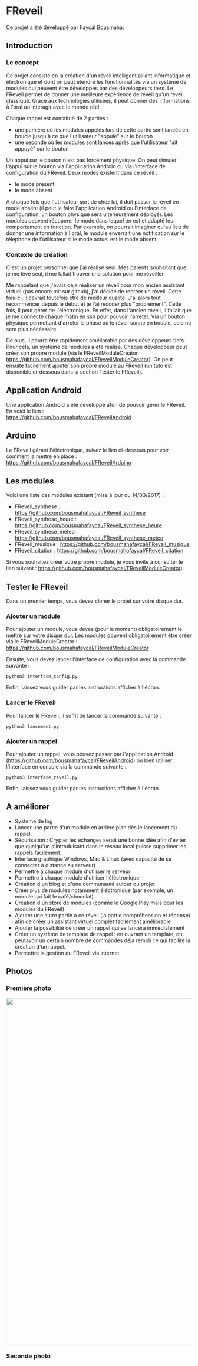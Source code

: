 # FReveil
Ce projet a été développé par Fayçal Bousmaha.


## Introduction
### Le concept
Ce projet consiste en la création d'un réveil intelligent alliant informatique et électronique et dont on peut étendre les fonctionnalités via un système de modules 
qui peuvent être développés par des développeurs tiers. 
Le FReveil permet de donner une meilleure expérience de réveil qu'un réveil classique. 
Grace aux technologies utilisées, il peut donner des informations à l'oral ou intéragir avec le monde réel.


Chaque rappel est constitué de 2 parties :
- une pemière où les modules appelés lors de cette partie sont lancés en boucle jusqu'à ce que l'utilisateur "appuie" sur le bouton
- une seconde où les modules sont lancés après que l'utilisateur "ait appuyé" sur le bouton


Un appui sur le bouton n'est pas forcément physique. On peut simuler l'appui sur le bouton via l'application Android ou via l'interface
de configuration du FReveil. Deux modes existent dans ce réveil : 
- le mode présent
- le mode absent


A chaque fois que l'utilisateur sort de chez lui, il doit passer le réveil en mode absent (il peut le faire l'application Android ou 
l'interface de configuration, un bouton physique sera ultérieurement déployé). Les modules peuvent récuperer le mode dans lequel on est 
et adapté leur comportement en fonction. Par exemple, on pourrait imaginer qu'au lieu de donner une information à l'oral, le module
enverrait une notification sur le téléphone de l'utilisateur si le mode actuel est le mode absent.

### Contexte de création
C'est un projet personnel que j'ai réalisé seul. 
Mes parents souhaitant que je me lève seul, il me fallait trouver une solution pour me réveiller.


Me rappelant que j'avais déja réaliser un réveil pour mon ancien assistant virtuel (pas encore mit sur github), j'ai décidé de recréer un réveil. Cette fois-ci, il devrait toutefois être de meilleur qualité. 
J'ai alors tout recommencer depuis le début et je l'ai recoder plus "proprement". 
Cette fois, il peut gérer de l'éléctronique. 
En effet, dans l'ancien réveil, il fallait que je me connecte chaque matin en ssh pour pouvoir l'arreter. 
Via un bouton physique permettant d'arreter la phase ou le réveil sonne en boucle, cela ne sera plus nécéssaire. 


De plus, il pourra être rapidement améliorable par des développeurs tiers. 
Pour cela, un système de modules a été réalisé. 
Chaque développeur peut créer son propre module (via le FReveilModuleCreator : <https://github.com/bousmahafaycal/FReveilModuleCreator>). 
On peut ensuite facilement ajouter son propre module au FReveil (un tuto est disponible ci-dessous dans la section Tester le FReveil).


## Application Android
Une application Android a été développé afun de pouvoir gérer le FReveil. En voici le lien :  
<https://github.com/bousmahafaycal/FReveilAndroid>

## Arduino
Le FReveil gérant l'éléctronique, suivez le lien ci-dessous pour voir comment la mettre en place :  
<https://github.com/bousmahafaycal/FReveilArduino>

## Les modules
Voici une liste des modules existant (mise à jour du 14/03/2017) :
- FReveil_synthese : <https://github.com/bousmahafaycal/FReveil_synthese>
- FReveil_synthese_heure : <https://github.com/bousmahafaycal/FReveil_synthese_heure>
- FReveil_synthese_meteo : <https://github.com/bousmahafaycal/FReveil_synthese_meteo>
- FReveil_musique : <https://github.com/bousmahafaycal/FReveil_musique>
- FReveil_citation : <https://github.com/bousmahafaycal/FReveil_citation> 


Si vous souhaitez créer votre propre module, je vous invite à consulter le lien suivant : 
<https://github.com/bousmahafaycal/FReveilModuleCreator>).

## Tester le FReveil
Dans un premier temps, vous devez cloner le projet sur votre disque dur.

### Ajouter un module
Pour ajouter un module, vous devez (pour le moment) obligatoirement le mettre sur votre disque dur.
Les modules douvent obligatoirement être créer via le FReveilModuleCreator :   
<https://github.com/bousmahafaycal/FReveilModuleCreator>  


Ensuite, vous devez lancer l'interface de configuration avec la commande suivante :  


`
python3 interface_config.py
`


Enfin, laissez vous guider par les instructions afficher à l'écran.

### Lancer le FReveil
Pour lancer le FReveil, il suffit de lancer la commande suivante : 


`
python3 lancement.py
`

### Ajouter un rappel
Pour ajouter un rappel, vous pouvez passer par l'application Android (<https://github.com/bousmahafaycal/FReveilAndroid>) ou bien utiliser l'interface en console via la commande suivante : 


`
python3 interface_reveil.py
`

Enfin, laissez vous guider par les instructions afficher à l'écran.


## A améliorer
- Système de log
- Lancer une partie d'un module en arrière plan dès le lancement du rappel.
- Sécurisation : Crypter les échanges serait une bonne idée afin d'éviter que quelqu'un s'introduisant dans le réseau local puisse
supprimer les rappels facilement.
- Interface graphique Windows, Mac & Linux (avec capacité de se connecter à distance au serveur)
- Permettre à chaque module d'utiliser le serveur
- Permettre à chaque module d'utiliser l'éléctronique
- Création d'un blog et d'une communauté autour du projet
- Créer plus de modules notamment éléctronique (par exemple, un module qui fait le café/chocolat)
- Création d'un store de modules (comme le Google Play mais pour les modules du FReveil)
- Ajouter une autre partie à ce réveil (la partie compréhension et réponse) afin de créer un assistant virtuel complet facilement améliorable
- Ajouter la possibilité de créer un rappel qui se lancera immédiatement
- Créer un système de template de rappel : en ouvrant un template, on peutavoir un certain nombre de commandes 
déja rempli ce qui facilite la création d'un  rappel.
- Permettre la gestion du FReveil via internet




## Photos
### Première photo
<img src="http://i.imgur.com/URYKMHN.png"  width="938"></img>
### Seconde photo
